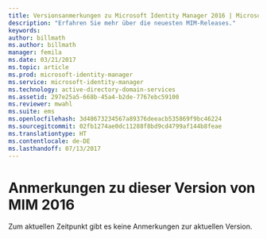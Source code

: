 ```yaml
---
title: Versionsanmerkungen zu Microsoft Identity Manager 2016 | Microsoft-Dokumentation
description: "Erfahren Sie mehr über die neuesten MIM-Releases."
keywords: 
author: billmath
ms.author: billmath
manager: femila
ms.date: 03/21/2017
ms.topic: article
ms.prod: microsoft-identity-manager
ms.service: microsoft-identity-manager
ms.technology: active-directory-domain-services
ms.assetid: 297e25a5-668b-45a4-b2de-7767ebc59100
ms.reviewer: mwahl
ms.suite: ems
ms.openlocfilehash: 3d48673234567a89376deeacb535869f9bc46224
ms.sourcegitcommit: 02fb1274ae0dc11288f8bd9cd4799af144b8feae
ms.translationtype: HT
ms.contentlocale: de-DE
ms.lasthandoff: 07/13/2017
---
```

# <a name="release-notes-for-mim-2016"></a>Anmerkungen zu dieser Version von MIM 2016
Zum aktuellen Zeitpunkt gibt es keine Anmerkungen zur aktuellen Version.
